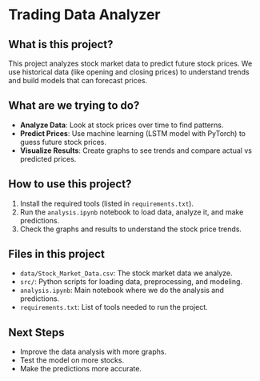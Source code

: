 # Trading Data Analyzer

## What is this project?
This project analyzes stock market data to predict future stock prices. We use historical data (like opening and closing prices) to understand trends and build models that can forecast prices.

## What are we trying to do?
- **Analyze Data**: Look at stock prices over time to find patterns.
- **Predict Prices**: Use machine learning (LSTM model with PyTorch) to guess future stock prices.
- **Visualize Results**: Create graphs to see trends and compare actual vs predicted prices.

## How to use this project?
1. Install the required tools (listed in `requirements.txt`).
2. Run the `analysis.ipynb` notebook to load data, analyze it, and make predictions.
3. Check the graphs and results to understand the stock price trends.

## Files in this project
- `data/Stock_Market_Data.csv`: The stock market data we analyze.
- `src/`: Python scripts for loading data, preprocessing, and modeling.
- `analysis.ipynb`: Main notebook where we do the analysis and predictions.
- `requirements.txt`: List of tools needed to run the project.

## Next Steps
- Improve the data analysis with more graphs.
- Test the model on more stocks.
- Make the predictions more accurate.